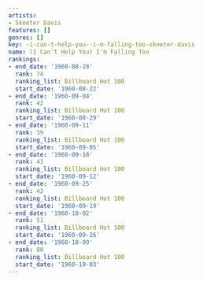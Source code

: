 ```yaml
---
artists:
- Skeeter Davis
features: []
genres: []
key: -i-can-t-help-you--i-m-falling-too-skeeter-davis
name: (I Can't Help You) I'm Falling Too
rankings:
- end_date: '1960-08-28'
  rank: 74
  ranking_list: Billboard Hot 100
  start_date: '1960-08-22'
- end_date: '1960-09-04'
  rank: 42
  ranking_list: Billboard Hot 100
  start_date: '1960-08-29'
- end_date: '1960-09-11'
  rank: 39
  ranking_list: Billboard Hot 100
  start_date: '1960-09-05'
- end_date: '1960-09-18'
  rank: 41
  ranking_list: Billboard Hot 100
  start_date: '1960-09-12'
- end_date: '1960-09-25'
  rank: 42
  ranking_list: Billboard Hot 100
  start_date: '1960-09-19'
- end_date: '1960-10-02'
  rank: 51
  ranking_list: Billboard Hot 100
  start_date: '1960-09-26'
- end_date: '1960-10-09'
  rank: 80
  ranking_list: Billboard Hot 100
  start_date: '1960-10-03'
---
```


